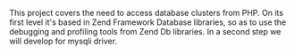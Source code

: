 This project covers the need to access database clusters from PHP. On its first level it's based in Zend Framework Database libraries, so as to use the debugging and profiling tools from Zend Db libraries. In a second step we will develop for mysqli driver.